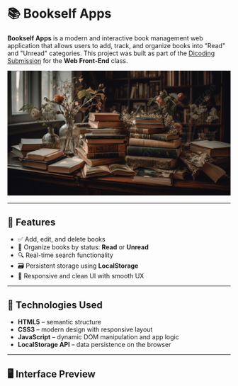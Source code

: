 # 📚 Bookself Apps

**Bookself Apps** is a modern and interactive book management web application that allows users to add, track, and organize books into "Read" and "Unread" categories. This project was built as part of the [Dicoding Submission](https://www.dicoding.com/) for the **Web Front-End** class.

![Screenshot](./bookshelf-app/assets/navbar-img.jpg)

---

## 🚀 Features

- ✅ Add, edit, and delete books
- 📖 Organize books by status: **Read** or **Unread**
- 🔍 Real-time search functionality
- 🗃️ Persistent storage using **LocalStorage**
- 📱 Responsive and clean UI with smooth UX

---

## 🧰 Technologies Used

- **HTML5** – semantic structure
- **CSS3** – modern design with responsive layout
- **JavaScript** – dynamic DOM manipulation and app logic
- **LocalStorage API** – data persistence on the browser

---

## 🖥️ Interface Preview


